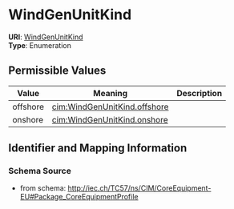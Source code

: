 # WindGenUnitKind



**URI**: [WindGenUnitKind](WindGenUnitKind)<br />
**Type**: Enumeration

## Permissible Values

| Value | Meaning | Description |
| --- | --- | --- |
| offshore | [cim:WindGenUnitKind.offshore](http://iec.ch/TC57/CIM100#WindGenUnitKind.offshore) |  |
| onshore | [cim:WindGenUnitKind.onshore](http://iec.ch/TC57/CIM100#WindGenUnitKind.onshore) |  |








## Identifier and Mapping Information







### Schema Source


* from schema: http://iec.ch/TC57/ns/CIM/CoreEquipment-EU#Package_CoreEquipmentProfile




